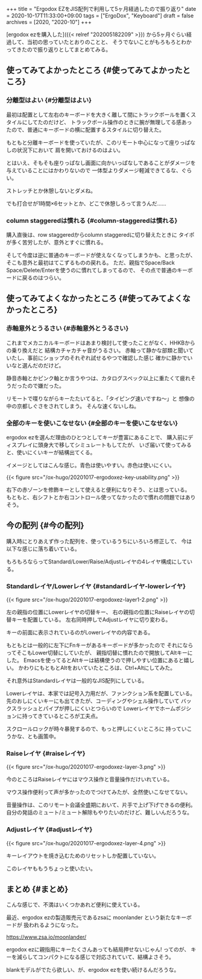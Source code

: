 +++
title = "Ergodox EZをJIS配列で利用して5ヶ月経過したので振り返り"
date = 2020-10-17T11:33:00+09:00
tags = ["ErgoDox", "Keyboard"]
draft = false
archives = [2020, "2020-10"]
+++

[ergodox ezを購入した]({{< relref "202005182209" >}}) から5ヶ月ぐらい経過して、当初の思っていたとおりのことと、
そうでないことがもろもろとわかってきたので振り返りとしてまとめてみる。


## 使ってみてよかったところ {#使ってみてよかったところ}


### 分離型はよい {#分離型はよい}

最初は配置として左右のキーボードを大きく離して間にトラックボールを置くスタイルにしてたのだけど、
トラックボール操作のときに腕が無理してる感あったので、普通にキーボードの横に配置するスタイルに切り替えた。

もともと分離キーボードを使っていたが、このリモート中心になって座りっぱなしの状況下において
肩を開いておけるのはよい。

とはいえ、そもそも座りっぱなし画面に向かいっぱなしであることがダメージを与えていることにはかわりないので
一体型よりダメージ軽減できてるな、ぐらい。

ストレッチとか休憩しないとダメね。

でも打合せが1時間×6セットとか、どこで休憩しろって言うんだ……


### column staggeredは慣れる {#column-staggeredは慣れる}

購入直後は、row staggeredからcolumn staggeredに切り替えたときに
タイポが多く苦労したが、意外とすぐに慣れる。

そして今度は逆に普通のキーボードが使えなくなってしまうかも、と思ったが、
そこも意外と最初はてこずるものの戻れる。
ただ、親指でSpace/Back Space/Delete/Enterを使うのに慣れてしまってるので、
その点で普通のキーボードに戻るのはつらい。


## 使ってみてよくなかったところ {#使ってみてよくなかったところ}


### 赤軸意外とうるさい {#赤軸意外とうるさい}

これまでメカニカルキーボードはあまり検討して使ったことがなく、HHKBからの乗り換えだと
結構カチャカチャ音がうるさい。
赤軸って静かな部類と聞いていたし、事前にショップのそれぞれ試せるやつで確認した感じ
確かに静かでいいなと選んだのだけど。

静音赤軸とかピンク軸とか言うやつは、カタログスペック以上に重たくて疲れそうだったので嫌だった。

リモートで喋りながらキーたたいてると、「タイピング速いですね〜」と
想像の中の京都しぐさをされてしまう。
そんな速くないしね。


### 全部のキーを使いこなせない {#全部のキーを使いこなせない}

ergodox ezを選んだ理由のひとつとしてキーが豊富にあることで、
購入前にディスプレイに頭身大で移してシミュレートもしてたが、
いざ届いて使ってみると、使いにくいキーが結構出てくる。

イメージとしてはこんな感じ。青色は使いやすい。赤色は使いにくい。

{{< figure src="/ox-hugo/20201017-ergodoxez-key-usability.png" >}}

右下の赤ゾーンを修飾キーとして使えると便利になりそう、とは思っている。
もともと、右シフトとか右コントロール使ってなかったので慣れの問題ではありそう。


## 今の配列 {#今の配列}

購入時にとりあえず作った配列を、使っているうちにいろいろ修正して、
今は以下な感じに落ち着いている。

もろもろならってStandard/Lower/Raise/Adjustレイヤの4レイヤ構成にしている。


### Standardレイヤ/Lowerレイヤ {#standardレイヤ-lowerレイヤ}

{{< figure src="/ox-hugo/20201017-ergodoxez-layer1-2.png" >}}

左の親指の位置にLowerレイヤの切替キー、
右の親指の位置にRaiseレイヤの切替キーを配置している。
左右同時押しでAdjustレイヤに切り変わる。

キーの前面に表示されているのがLowerレイヤの内容である。

もともとは一般的に左下にFnキーがあるキーボードが多かったので
それにならってそこもLower切替にしていたが、
親指切替に慣れたので開放してAltキーにした。
Emacsを使ってるとAltキーは結構使うので押しやすい位置にあると嬉しい。
かわりにもともとAltをおいていたところは、Ctrl+Altにしてみた。

それ意外はStandardレイヤは一般的なJIS配列にしている。

Lowerレイヤは、本家では記号入力用だが、ファンクション系を配置している。
先のおしにくいキーにも出てきたが、コーディングやシェル操作していて
バックスラッシュとパイプが押しにくいとつらいので
Lowerレイヤでホームポジションに持ってきているところが工夫点。

スクロールロックが時々暴発するので、もっと押しにくいところに
持っていこうかな、とも画策中。


### Raiseレイヤ {#raiseレイヤ}

{{< figure src="/ox-hugo/20201017-ergodoxez-layer-3.png" >}}

今のところはRaiseレイヤにはマウス操作と音量操作だけいれている。

マウス操作便利って声が多かったのでつけてみたが、全然使いこなせてない。

音量操作は、このリモート会議全盛期において、片手で上げ下げできるの便利。
自分の発話のミュート/ミュート解除もやりたいのだけど、難しいんだろうな。


### Adjustレイヤ {#adjustレイヤ}

{{< figure src="/ox-hugo/20201017-ergodoxez-layer-4.png" >}}

キーレイアウトを焼き込むためのリセットしか配置していない。

このレイヤももうちょっと使いたい。


## まとめ {#まとめ}

こんな感じで、不満はいくつかあれど便利に使えている。

最近、ergodox ezの製造販売元であるzsaに moonlander という新たなキーボードが
扱われるようになった。

<https://www.zsa.io/moonlander/>

ergodox ezに親指用にキーたくさんあっても結局押せないじゃん! ってのが、
キーを減らしてコンパクトになる感じで対応されていて、結構よさそう。

blankモデルがでたら欲しい、が、ergodox ezを使い続けるんだろうな。
